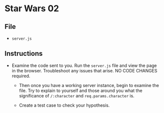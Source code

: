 # Star Wars 02

## File

* `server.js`

## Instructions

* Examine the code sent to you. Run the `server.js` file and view the page in the browser. Troubleshoot any issues that arise. NO CODE CHANGES required.

  * Then once you have a working server instance, begin to examine the file. Try to explain to yourself and those around you what the significance of `/:character` and `req.params.character` is.

  * Create a test case to check your hypothesis.
